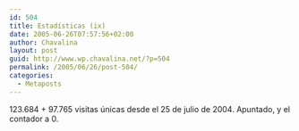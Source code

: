 ```yaml
---
id: 504
title: Estadísticas (ix)
date: 2005-06-26T07:57:56+02:00
author: Chavalina
layout: post
guid: http://www.wp.chavalina.net/?p=504
permalink: /2005/06/26/post-504/
categories:
  - Metaposts
---
```

123.684 + 97.765 visitas únicas desde el 25 de julio de 2004. Apuntado, y el contador a 0.